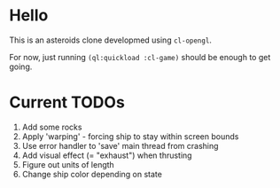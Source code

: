 # Hello #
  
This is an asteroids clone developmed using `cl-opengl`.

For now, just running `(ql:quickload :cl-game)` should be enough to get going.

# Current TODOs #

1) Add some rocks
2) Apply 'warping' - forcing ship to stay within screen bounds
3) Use error handler to 'save' main thread from crashing
4) Add visual effect (= "exhaust") when thrusting
5) Figure out units of length
6) Change ship color depending on state
